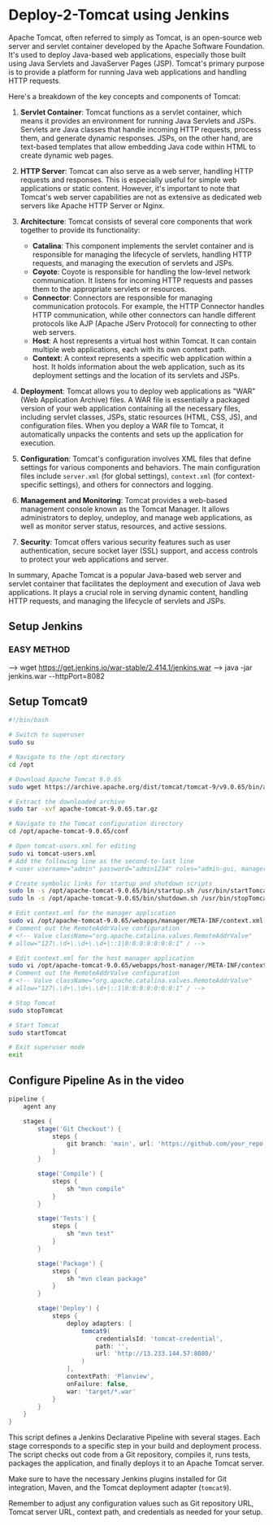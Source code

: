 # Deploy-2-Tomcat using Jenkins

Apache Tomcat, often referred to simply as Tomcat, is an open-source web server and servlet container developed by the Apache Software Foundation. It's used to deploy Java-based web applications, especially those built using Java Servlets and JavaServer Pages (JSP). Tomcat's primary purpose is to provide a platform for running Java web applications and handling HTTP requests.

Here's a breakdown of the key concepts and components of Tomcat:

1. **Servlet Container**: Tomcat functions as a servlet container, which means it provides an environment for running Java Servlets and JSPs. Servlets are Java classes that handle incoming HTTP requests, process them, and generate dynamic responses. JSPs, on the other hand, are text-based templates that allow embedding Java code within HTML to create dynamic web pages.

2. **HTTP Server**: Tomcat can also serve as a web server, handling HTTP requests and responses. This is especially useful for simple web applications or static content. However, it's important to note that Tomcat's web server capabilities are not as extensive as dedicated web servers like Apache HTTP Server or Nginx.

3. **Architecture**: Tomcat consists of several core components that work together to provide its functionality:
   - **Catalina**: This component implements the servlet container and is responsible for managing the lifecycle of servlets, handling HTTP requests, and managing the execution of servlets and JSPs.
   - **Coyote**: Coyote is responsible for handling the low-level network communication. It listens for incoming HTTP requests and passes them to the appropriate servlets or resources.
   - **Connector**: Connectors are responsible for managing communication protocols. For example, the HTTP Connector handles HTTP communication, while other connectors can handle different protocols like AJP (Apache JServ Protocol) for connecting to other web servers.
   - **Host**: A host represents a virtual host within Tomcat. It can contain multiple web applications, each with its own context path.
   - **Context**: A context represents a specific web application within a host. It holds information about the web application, such as its deployment settings and the location of its servlets and JSPs.

4. **Deployment**: Tomcat allows you to deploy web applications as "WAR" (Web Application Archive) files. A WAR file is essentially a packaged version of your web application containing all the necessary files, including servlet classes, JSPs, static resources (HTML, CSS, JS), and configuration files. When you deploy a WAR file to Tomcat, it automatically unpacks the contents and sets up the application for execution.

5. **Configuration**: Tomcat's configuration involves XML files that define settings for various components and behaviors. The main configuration files include `server.xml` (for global settings), `context.xml` (for context-specific settings), and others for connectors and logging.

6. **Management and Monitoring**: Tomcat provides a web-based management console known as the Tomcat Manager. It allows administrators to deploy, undeploy, and manage web applications, as well as monitor server status, resources, and active sessions.

7. **Security**: Tomcat offers various security features such as user authentication, secure socket layer (SSL) support, and access controls to protect your web applications and server.

In summary, Apache Tomcat is a popular Java-based web server and servlet container that facilitates the deployment and execution of Java web applications. It plays a crucial role in serving dynamic content, handling HTTP requests, and managing the lifecycle of servlets and JSPs.


## Setup Jenkins

### EASY METHOD 
--> wget https://get.jenkins.io/war-stable/2.414.1/jenkins.war
--> java -jar jenkins.war --httpPort=8082

## Setup Tomcat9


```bash
#!/bin/bash

# Switch to superuser
sudo su

# Navigate to the /opt directory
cd /opt

# Download Apache Tomcat 9.0.65
sudo wget https://archive.apache.org/dist/tomcat/tomcat-9/v9.0.65/bin/apache-tomcat-9.0.65.tar.gz

# Extract the downloaded archive
sudo tar -xvf apache-tomcat-9.0.65.tar.gz

# Navigate to the Tomcat configuration directory
cd /opt/apache-tomcat-9.0.65/conf

# Open tomcat-users.xml for editing
sudo vi tomcat-users.xml
# Add the following line as the second-to-last line
# <user username="admin" password="admin1234" roles="admin-gui, manager-gui, manager-script"/>

# Create symbolic links for startup and shutdown scripts
sudo ln -s /opt/apache-tomcat-9.0.65/bin/startup.sh /usr/bin/startTomcat
sudo ln -s /opt/apache-tomcat-9.0.65/bin/shutdown.sh /usr/bin/stopTomcat

# Edit context.xml for the manager application
sudo vi /opt/apache-tomcat-9.0.65/webapps/manager/META-INF/context.xml
# Comment out the RemoteAddrValve configuration
# <!-- Valve className="org.apache.catalina.valves.RemoteAddrValve"
# allow="127\.\d+\.\d+\.\d+|::1|0:0:0:0:0:0:0:1" / -->

# Edit context.xml for the host manager application
sudo vi /opt/apache-tomcat-9.0.65/webapps/host-manager/META-INF/context.xml
# Comment out the RemoteAddrValve configuration
# <!-- Valve className="org.apache.catalina.valves.RemoteAddrValve"
# allow="127\.\d+\.\d+\.\d+|::1|0:0:0:0:0:0:0:1" / -->

# Stop Tomcat
sudo stopTomcat

# Start Tomcat
sudo startTomcat

# Exit superuser mode
exit
```

## Configure Pipeline As in the video


```groovy
pipeline {
    agent any

    stages {
        stage('Git Checkout') {
            steps {
                git branch: 'main', url: 'https://github.com/your_repo.git'
            }
        }

        stage('Compile') {
            steps {
                sh "mvn compile"
            }
        }

        stage('Tests') {
            steps {
                sh "mvn test"
            }
        }

        stage('Package') {
            steps {
                sh "mvn clean package"
            }
        }

        stage('Deploy') {
            steps {
                deploy adapters: [
                    tomcat9(
                        credentialsId: 'tomcat-credential',
                        path: '',
                        url: 'http://13.233.144.57:8080/'
                    )
                ],
                contextPath: 'Planview',
                onFailure: false,
                war: 'target/*.war'
            }
        }
    }
}
```

This script defines a Jenkins Declarative Pipeline with several stages. Each stage corresponds to a specific step in your build and deployment process. The script checks out code from a Git repository, compiles it, runs tests, packages the application, and finally deploys it to an Apache Tomcat server.

Make sure to have the necessary Jenkins plugins installed for Git integration, Maven, and the Tomcat deployment adapter (`tomcat9`).

Remember to adjust any configuration values such as Git repository URL, Tomcat server URL, context path, and credentials as needed for your setup.
